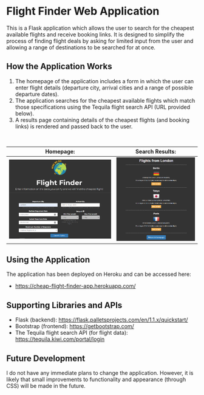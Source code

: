 # Flight Finder Web Application

This is a Flask application which allows the user to search for the cheapest available flights and receive booking links. It is designed to simplify the process of finding flight deals by asking for limited input from the user and allowing a range of destinations to be searched for at once.

## How the Application Works
1. The homepage of the application includes a form in which the user can enter flight details (departure city, arrival cities and a range of possible departure dates).   
1. The application searches for the cheapest available flights which match those specifications using the Tequila flight search API (URL provided below).  
1. A results page containing details of the cheapest flights (and booking links) is rendered and passed back to the user.
<br>

|                          Homepage:                      |                  Search Results:                 |
| ------------------------------------------------------- | ------------------------------------------------ |
| <img src="/images/flight-finder-search.png">             |<img src="/images/flight-results.png">             |

## Using the Application
The application has been deployed on Heroku and can be accessed here:  
* https://cheap-flight-finder-app.herokuapp.com/


## Supporting Libraries and APIs
* Flask (backend): https://flask.palletsprojects.com/en/1.1.x/quickstart/  
* Bootstrap (frontend): https://getbootstrap.com/  
* The Tequila flight search API (for flight data): https://tequila.kiwi.com/portal/login  

## Future Development  
I do not have any immediate plans to change the application. However, it is likely that small improvements to functionality and appearance (through CSS) will be made in the future.
